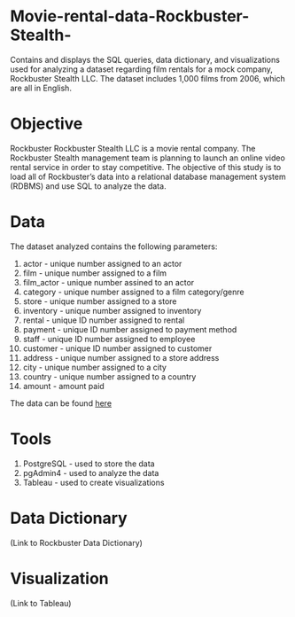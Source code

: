 # Movie-rental-data-Rockbuster-Stealth-
Contains and displays the SQL queries, data dictionary, and visualizations used for analyzing a dataset regarding film rentals for a mock company, Rockbuster Stealth LLC. The dataset includes 1,000 films from 2006, which are all in English. 

# Objective
Rockbuster 
Rockbuster Stealth LLC is a movie rental company. The Rockbuster Stealth management team is planning to launch an online video rental service in order to stay competitive. The objective of this study is to load all of Rockbuster’s data into a relational database management system (RDBMS) and use SQL to analyze the data.

# Data
The dataset analyzed contains the following parameters: 
1. actor - unique number assigned to an actor
2. film - unique number assigned to a film
3. film_actor - unique number assined to an actor 
4. category - unique number assigned to a film category/genre
5. store - unique number assigned to a store
6. inventory - unique number assigned to inventory 
7. rental - unique ID number assigned to rental
8. payment - unique ID number assigned to payment method
9. staff - unique ID number assigned to employee
10. customer - unique ID number assigned to customer
11. address - unique number assigned to a store address
12. city - unique number assigned to a city
13. country - unique number assigned to a country 
14. amount - amount paid

The data can be found [here](xxx) 

# Tools
1. PostgreSQL - used to store the data
2. pgAdmin4 - used to analyze the data
3. Tableau - used to create visualizations 

# Data Dictionary
(Link to Rockbuster Data Dictionary) 

# Visualization
(Link to Tableau) 
